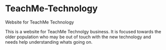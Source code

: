 # TeachMe-Technology
Website for TeachMe Technology

This is a website for TeachMe Technolgy business.  It is focused towards the older population who may be out of touch with the new technology and needs help understanding whats going on.
